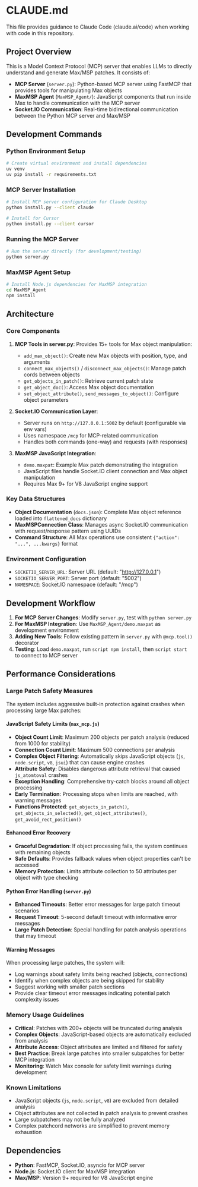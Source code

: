 # CLAUDE.md

This file provides guidance to Claude Code (claude.ai/code) when working with code in this repository.

## Project Overview

This is a Model Context Protocol (MCP) server that enables LLMs to directly understand and generate Max/MSP patches. It consists of:

- **MCP Server** (`server.py`): Python-based MCP server using FastMCP that provides tools for manipulating Max objects
- **MaxMSP Agent** (`MaxMSP_Agent/`): JavaScript components that run inside Max to handle communication with the MCP server
- **Socket.IO Communication**: Real-time bidirectional communication between the Python MCP server and Max/MSP

## Development Commands

### Python Environment Setup
```bash
# Create virtual environment and install dependencies
uv venv
uv pip install -r requirements.txt
```

### MCP Server Installation
```bash
# Install MCP server configuration for Claude Desktop
python install.py --client claude

# Install for Cursor
python install.py --client cursor
```

### Running the MCP Server
```bash
# Run the server directly (for development/testing)
python server.py
```

### MaxMSP Agent Setup
```bash
# Install Node.js dependencies for MaxMSP integration
cd MaxMSP_Agent
npm install
```

## Architecture

### Core Components

1. **MCP Tools in server.py**: Provides 15+ tools for Max object manipulation:
   - `add_max_object()`: Create new Max objects with position, type, and arguments
   - `connect_max_objects()` / `disconnect_max_objects()`: Manage patch cords between objects
   - `get_objects_in_patch()`: Retrieve current patch state
   - `get_object_doc()`: Access Max object documentation
   - `set_object_attribute()`, `send_messages_to_object()`: Configure object parameters

2. **Socket.IO Communication Layer**:
   - Server runs on `http://127.0.0.1:5002` by default (configurable via env vars)
   - Uses namespace `/mcp` for MCP-related communication
   - Handles both commands (one-way) and requests (with responses)

3. **MaxMSP JavaScript Integration**:
   - `demo.maxpat`: Example Max patch demonstrating the integration
   - JavaScript files handle Socket.IO client connection and Max object manipulation
   - Requires Max 9+ for V8 JavaScript engine support

### Key Data Structures

- **Object Documentation** (`docs.json`): Complete Max object reference loaded into `flattened_docs` dictionary
- **MaxMSPConnection Class**: Manages async Socket.IO communication with request/response pattern using UUIDs
- **Command Structure**: All Max operations use consistent `{"action": "...", ...kwargs}` format

### Environment Configuration

- `SOCKETIO_SERVER_URL`: Server URL (default: "http://127.0.0.1")
- `SOCKETIO_SERVER_PORT`: Server port (default: "5002")
- `NAMESPACE`: Socket.IO namespace (default: "/mcp")

## Development Workflow

1. **For MCP Server Changes**: Modify `server.py`, test with `python server.py`
2. **For MaxMSP Integration**: Use `MaxMSP_Agent/demo.maxpat` as development environment
3. **Adding New Tools**: Follow existing pattern in `server.py` with `@mcp.tool()` decorator
4. **Testing**: Load `demo.maxpat`, run `script npm install`, then `script start` to connect to MCP server

## Performance Considerations

### Large Patch Safety Measures

The system includes aggressive built-in protection against crashes when processing large Max patches:

#### JavaScript Safety Limits (`max_mcp.js`)
- **Object Count Limit**: Maximum 200 objects per patch analysis (reduced from 1000 for stability)
- **Connection Count Limit**: Maximum 500 connections per analysis
- **Complex Object Filtering**: Automatically skips JavaScript objects (`js`, `node.script`, `v8`, `jsui`) that can cause engine crashes
- **Attribute Safety**: Disables dangerous attribute retrieval that caused `js_atomtoval` crashes
- **Exception Handling**: Comprehensive try-catch blocks around all object processing
- **Early Termination**: Processing stops when limits are reached, with warning messages
- **Functions Protected**: `get_objects_in_patch()`, `get_objects_in_selected()`, `get_object_attributes()`, `get_avoid_rect_position()`

#### Enhanced Error Recovery
- **Graceful Degradation**: If object processing fails, the system continues with remaining objects
- **Safe Defaults**: Provides fallback values when object properties can't be accessed
- **Memory Protection**: Limits attribute collection to 50 attributes per object with type checking

#### Python Error Handling (`server.py`)
- **Enhanced Timeouts**: Better error messages for large patch timeout scenarios
- **Request Timeout**: 5-second default timeout with informative error messages
- **Large Patch Detection**: Special handling for patch analysis operations that may timeout

#### Warning Messages
When processing large patches, the system will:
- Log warnings about safety limits being reached (objects, connections)
- Identify when complex objects are being skipped for stability
- Suggest working with smaller patch sections
- Provide clear timeout error messages indicating potential patch complexity issues

### Memory Usage Guidelines
- **Critical**: Patches with 200+ objects will be truncated during analysis
- **Complex Objects**: JavaScript-based objects are automatically excluded from analysis
- **Attribute Access**: Object attributes are limited and filtered for safety
- **Best Practice**: Break large patches into smaller subpatches for better MCP integration
- **Monitoring**: Watch Max console for safety limit warnings during development

### Known Limitations
- JavaScript objects (`js`, `node.script`, `v8`) are excluded from detailed analysis
- Object attributes are not collected in patch analysis to prevent crashes
- Large subpatchers may not be fully analyzed
- Complex patchcord networks are simplified to prevent memory exhaustion

## Dependencies

- **Python**: FastMCP, Socket.IO, asyncio for MCP server
- **Node.js**: Socket.IO client for MaxMSP integration
- **Max/MSP**: Version 9+ required for V8 JavaScript engine